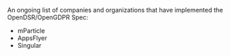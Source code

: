 An ongoing list of companies and organizations that have implemented the OpenDSR/OpenGDPR Spec:
- mParticle
- AppsFlyer
- Singular
